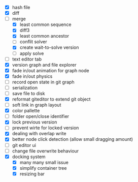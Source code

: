 - [x] hash file
- [x] diff
- [ ] merge
  - [x] least common sequence
  - [x] diff3
  - [x] least common ancestor
  - [ ] conflit solver
  - [x] create wait-to-solve version
  - [ ] apply solve
- [ ] text editor tab
- [x] version graph and file explorer
- [x] fade in/out animation for graph node
- [x] fade in/out physics
- [ ] record open state in git graph
- [ ] serialization
- [ ] save file to disk
- [x] reformat giteditor to extend git object
- [ ] soft link in graph layout
- [x] color pallette
- [ ] folder open/close identifier
- [x] lock previous version
- [ ] prevent wirte for locked version
- [x] dealing with overlap write
- [x] better node click detection (allow small dragging amount)
- [ ] git editor ui
- [ ] change file overwrite behaviour
- [x] docking system
  - [x] many many small issue
  - [x] simplify container tree
  - [x] resizing bar